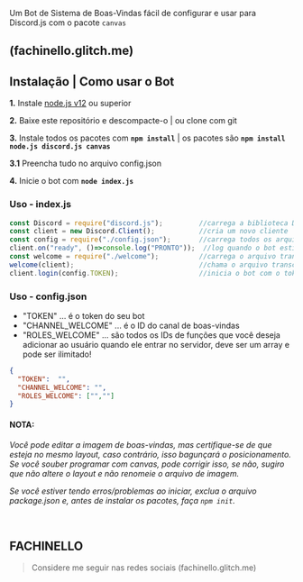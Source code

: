 Um Bot de Sistema de Boas-Vindas fácil de configurar e usar para Discord.js com o pacote `canvas`

## (fachinello.glitch.me)

## Instalação | Como usar o Bot

**1.** Instale [node.js v12](https://nodejs.org/api/cli.html#cli_unhandled_rejections_mode) ou superior

**2.** Baixe este repositório e descompacte-o    |    ou clone com git

**3.** Instale todos os pacotes com **`npm install`**     |  os pacotes são **`npm install node.js discord.js canvas`**

**3.1** Preencha tudo no arquivo config.json

**4.** Inicie o bot com **`node index.js`**

### Uso - index.js

```javascript
const Discord = require("discord.js");         //carrega a biblioteca Discord.js
const client = new Discord.Client();           //cria um novo cliente
const config = require("./config.json");       //carrega todos os arquivos de configuração
client.on("ready", ()=>console.log("PRONTO"));  //log quando o bot estiver pronto
const welcome = require("./welcome");          //carrega o arquivo transcript.js
welcome(client);                               //chama o arquivo transcript com o cliente, o COMANDO, e o máximo de mensagens a buscar 
client.login(config.TOKEN);                    //inicia o bot com o token do bot
```

### Uso - config.json
- "TOKEN"           ... é o token do seu bot
- "CHANNEL_WELCOME" ... é o ID do canal de boas-vindas
- "ROLES_WELCOME"   ... são todos os IDs de funções que você deseja adicionar ao usuário quando ele entrar no servidor, deve ser um array e pode ser ilimitado!

```json
{
  "TOKEN":  "",
  "CHANNEL_WELCOME": "",
  "ROLES_WELCOME": ["",""]
}
```

#### **NOTA:**

*Você pode editar a imagem de boas-vindas, mas certifique-se de que esteja no mesmo layout, caso contrário, isso bagunçará o posicionamento. Se você souber programar com canvas, pode corrigir isso, se não, sugiro que não altere o layout e não renomeie o arquivo de imagem.*

*Se você estiver tendo erros/problemas ao iniciar, exclua o arquivo package.json e, antes de instalar os pacotes, faça `npm init`.*

<br/>
  
## FACHINELLO

> Considere me seguir nas redes sociais (fachinello.glitch.me)
